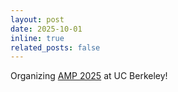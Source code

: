 ```yaml
---
layout: post
date: 2025-10-01
inline: true
related_posts: false
---
```


Organizing [AMP 2025](https://amp2025.berkeley.edu/) at UC Berkeley!
